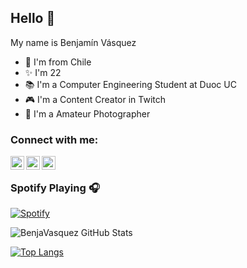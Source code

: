 ## Hello 👋

My name is Benjamín Vásquez
- 📍 I'm from Chile
- ✨ I'm 22 
- 📚 I'm a Computer Engineering Student at Duoc UC
- 🎮 I'm a Content Creator in Twitch
- 📸 I'm a Amateur Photographer

### Connect with me:
[<img align="left" alt="Beeenja__  |  Twitch" width="22px" src="https://cdn.jsdelivr.net/npm/simple-icons@v3/icons/twitch.svg"/>][twitch]
[<img align="left" alt="v.bnja  |  Instagram" width="22px" src="https://cdn.jsdelivr.net/npm/simple-icons@v3/icons/instagram.svg"/>][instagram]
[<img align="left" alt="Benja#1571  |  Discord" width="22px" src="https://cdn.jsdelivr.net/npm/simple-icons@v3/icons/discord.svg"/>][discord]
<br/>
### Spotify Playing 🎧
[![Spotify](https://spotify-benjavasquez24.vercel.app/api/spotify)](https://open.spotify.com/user/7cd7dece88b648d8b2cdde328b86a02b)
<br/>

<img aligh="left" alt="BenjaVasquez GitHub Stats" 
src="https://github-readme-stats.vercel.app/api?username=BenjaVasquez24&show_icons=true&hide_border=true&theme=radical"/> 

[![Top Langs](https://github-readme-stats.vercel.app/api/top-langs/?username=BenjaVasquez24)](https://github.com/BenjaVasquez24/github-readme-stats)

[twitch]: https://www.twitch.tv/Beeenja__
[instagram]: https://www.instagram.com/v.bnja
[discord]: https://www.discord.gg/8c2JSJrJbE